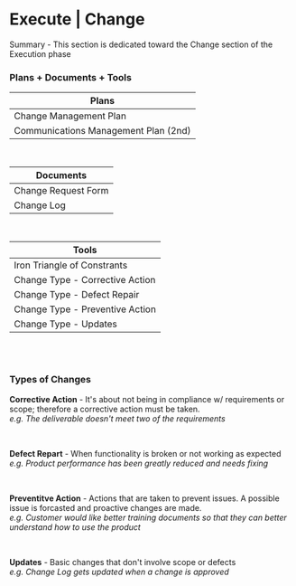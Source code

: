 # Execute | Change

Summary - This section is dedicated toward the Change section of the Execution phase

### Plans + Documents + Tools

| Plans                                |
| ------------------------------------ |
| Change Management Plan               |
| Communications Management Plan (2nd) |

<br>

| Documents           |
| ------------------- |
| Change Request Form |
| Change Log          |

<br>

| Tools                           |
| ------------------------------- |
| Iron Triangle of Constrants     |
| Change Type - Corrective Action |
| Change Type - Defect Repair     |
| Change Type - Preventive Action |
| Change Type - Updates           |

<br><br>

### Types of Changes

**Corrective Action** - It's about not being in compliance w/ requirements or scope; therefore a corrective action must be taken.  
_e.g. The deliverable doesn't meet two of the requirements_

<br>

**Defect Repart** - When functionality is broken or not working as expected  
_e.g. Product performance has been greatly reduced and needs fixing_

<br>

**Preventitve Action** - Actions that are taken to prevent issues. A possible issue is forcasted and proactive changes are made.  
_e.g. Customer would like better training documents so that they can better understand how to use the product_

<br>

**Updates** - Basic changes that don't involve scope or defects  
_e.g. Change Log gets updated when a change is approved_
